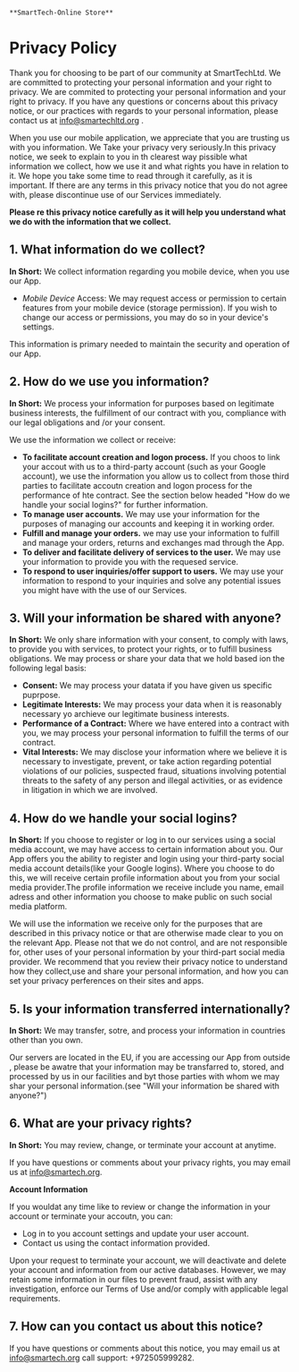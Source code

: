                                                                **SmartTech-Online Store**

# Privacy Policy

Thank you for choosing to be part of our community at SmartTechLtd. We are committed to protecting your personal information and your right to privacy. We are commited to protecting your personal information and your right to privacy. If you have any questions or concerns about this privacy notice, or our practices with regards to your personal information, please contact us at info@smartechltd.org .

When you use our mobile application, we appreciate that you are trusting us with you information. We Take your privacy very seriously.In this privacy notice, we seek to explain to you in th clearest way pissible what information we collect, how we use it and what rights you have in relation to it. We hope you take some time to read through it carefully, as it is important. If there are any terms in this privacy notice that you do not agree with, please discontinue use of our Services immediately.

**Please re this privacy notice carefully as it will help you understand what we do with the information that we collect.**

## 1. What information do we collect?

**In Short:** We collect information regarding you mobile device, when you use our App.

  * *Mobile Device* Access: We may request access or permission to certain features from your mobile device (storage permission). If you wish to change our access or permissions, you may do so in your device's settings. 

This information is primary needed to maintain the security and operation of our App. 

## 2. How do we use you information?

**In Short:** We process your information for purposes based on legitimate business interests, the fulfillment of our contract with you, compliance with our legal obligations and /or your consent.

We use the information we collect or receive: 

  * **To facilitate account creation and logon process.** If you choos to link your accout with us to a third-party account (such as your Google account), we use the information you allow us to collect from those third parties to facilitate accoutn creation and logon process for the performance of hte contract. See the section below headed "How do we handle your social logins?" for further information.
  * **To manage user accounts.** We may use your information for the purposes of managing our accounts and keeping it in working order.
  * **Fulfill and manage your orders.** we may use your information to fulfill and manage your orders, returns and exchanges mad through the App.
  * **To deliver and facilitate delivery of services to the user.** We may use your information to provide you with the requesed service.
  * **To respond to user inquiries/offer support to users.** We may use your information to respond to your inquiries and solve any potential issues you might have with the use of our Services.

## 3. Will your information be shared with anyone? 
**In Short:** We only share information with your consent, to comply with laws, to provide you with services, to protect your rights, or to fulfill business obligations. 
We may process or share your data that we hold based ion the following legal basis:
 * **Consent:** We may process your datata if you have given us specific puprpose.
 * **Legitimate Interests:** We may process your data when it is reasonably necessary yo archieve our legitimate business interests.
 * **Performance of a Contract:** Where we have entered into a contract with you, we may process your personal information to fulfill the terms of our contract.
 * **Vital Interests:** We may disclose your information where we believe it is necessary to investigate, prevent, or take action regarding potential violations of our policies, suspected fraud, situations involving potential threats to the safety of any person and illegal activities, or as evidence in litigation in which we are involved.

## 4. How do we handle your social logins?
**In Short:** If you choose to register or log in to our services using a social media account, we may have access to certain information about you.
Our App offers you the ability to register and login using your third-party social media account details(like your Google logins). Where you choose to do this, we will receive certain profile information about you from your social media provider.The profile information we receive include you name, email adress and other information you choose to make public on such social media platform.

We will use the information we receive only for the purposes that are described in this privacy notice or that are otherwise made clear to you on the relevant App. Please not that we do not control, and are not responsible for, other uses of your personal information by your third-part social media provider. We recommend that you review their privacy notice to understand how they collect,use and share your personal information, and how you can set your privacy perferences on their sites and apps.

## 5. Is your information transferred internationally?

**In Short:** We may transfer, sotre, and process your information in countries other than you own.

Our servers are located in the EU, if you are accessing our App from outside   , please be awatre that your information may be transfarred to, stored, and processed by us in our facilities and byt those parties with whom we may shar your personal information.(see "Will your information be shared with anyone?")

## 6. What are your privacy rights?
**In Short:** You may review, change, or terminate your account at anytime.

If you have questions or comments about your privacy rights, you may email us at info@smartech.org.

**Account Information**

If you wouldat any time like to review or change the information in your account or terminate your accoutn, you can:
 * Log in to you account settings and update your user account.
 * Contact us using the contact information provided.

Upon your request to terminate your account, we will deactivate and delete your account and information from our active databases. However, we may retain some information in our files to prevent fraud, assist with any investigation, enforce our Terms of Use and/or comply with applicable legal requirements.

## 7. How can you contact us about this notice?
If you have questions or comments about this notice, you may email us at info@smartech.org call support: +972505999282.
